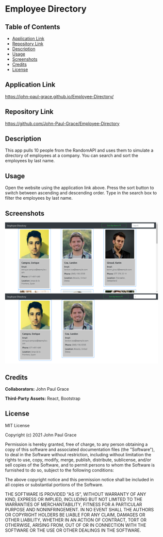 # Employee Directory

## Table of Contents

* [Application Link](#application%20link)
* [Repository Link](#repository%20link)
* [Description](#description)
* [Usage](#usage)
* [Screenshots](#screenshots)
* [Credits](#credits)
* [License](#license)

## Application Link

https://john-paul-grace.github.io/Employee-Directory/

## Repository Link

https://github.com/John-Paul-Grace/Employee-Directory

## Description

This app pulls 10 people from the RandomAPI and uses them to simulate a directory of employees at a company. You can search and sort the employees by last name.

## Usage

Open the website using the application link above. Press the sort button to switch between ascending and descending order. Type in the search box to filter the employees by last name.

## Screenshots

![Screenshot](./public/screenshot-1.png)
![Screenshot](./public/screenshot-2.png)

## Credits

**Collaborators:** John Paul Grace

**Third-Party Assets:** React, Bootstrap

## License

MIT License

Copyright (c) 2021 John Paul Grace

Permission is hereby granted, free of charge, to any person obtaining a copy
of this software and associated documentation files (the "Software"), to deal
in the Software without restriction, including without limitation the rights
to use, copy, modify, merge, publish, distribute, sublicense, and/or sell
copies of the Software, and to permit persons to whom the Software is
furnished to do so, subject to the following conditions:

The above copyright notice and this permission notice shall be included in all
copies or substantial portions of the Software.

THE SOFTWARE IS PROVIDED "AS IS", WITHOUT WARRANTY OF ANY KIND, EXPRESS OR
IMPLIED, INCLUDING BUT NOT LIMITED TO THE WARRANTIES OF MERCHANTABILITY,
FITNESS FOR A PARTICULAR PURPOSE AND NONINFRINGEMENT. IN NO EVENT SHALL THE
AUTHORS OR COPYRIGHT HOLDERS BE LIABLE FOR ANY CLAIM, DAMAGES OR OTHER
LIABILITY, WHETHER IN AN ACTION OF CONTRACT, TORT OR OTHERWISE, ARISING FROM,
OUT OF OR IN CONNECTION WITH THE SOFTWARE OR THE USE OR OTHER DEALINGS IN THE
SOFTWARE.